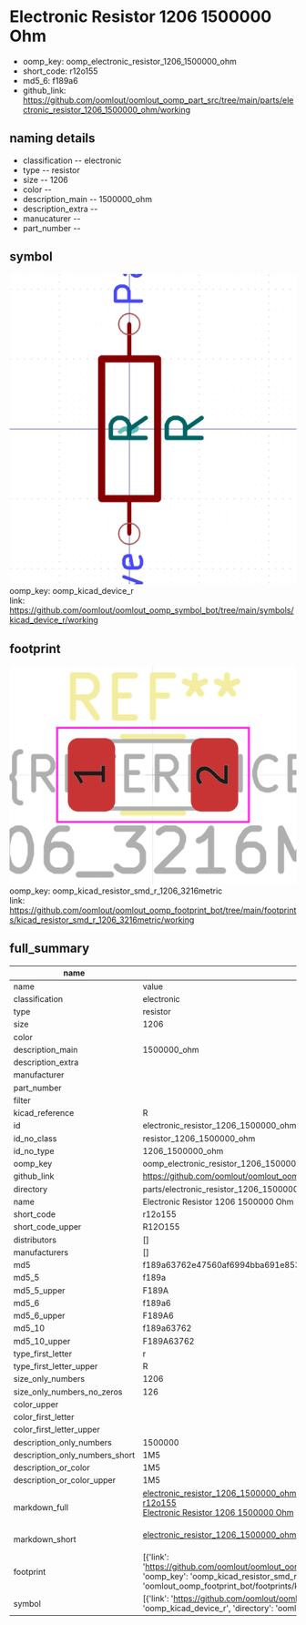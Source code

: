 # Electronic Resistor 1206 1500000 Ohm

  
* oomp_key: oomp_electronic_resistor_1206_1500000_ohm 
* short_code: r12o155
* md5_6: f189a6  
* github_link: https://github.com/oomlout/oomlout_oomp_part_src/tree/main/parts/electronic_resistor_1206_1500000_ohm/working  
## naming details
* classification -- electronic
* type -- resistor
* size -- 1206
* color -- 
* description_main -- 1500000_ohm
* description_extra -- 
* manucaturer -- 
* part_number -- 



## symbol

![](symbol/0/working/working_600.png)  
oomp_key: oomp_kicad_device_r  
link: https://github.com/oomlout/oomlout_oomp_symbol_bot/tree/main/symbols/kicad_device_r/working  

## footprint

![](footprint/0/working/working_600.png)  
oomp_key: oomp_kicad_resistor_smd_r_1206_3216metric  
link: https://github.com/oomlout/oomlout_oomp_footprint_bot/tree/main/footprints/kicad_resistor_smd_r_1206_3216metric/working  

## full_summary
| name | value | 
| --- | --- | 
| name | value | 
| classification | electronic | 
| type | resistor | 
| size | 1206 | 
| color |  | 
| description_main | 1500000_ohm | 
| description_extra |  | 
| manufacturer |  | 
| part_number |  | 
| filter |  | 
| kicad_reference | R | 
| id | electronic_resistor_1206_1500000_ohm | 
| id_no_class | resistor_1206_1500000_ohm | 
| id_no_type | 1206_1500000_ohm | 
| oomp_key | oomp_electronic_resistor_1206_1500000_ohm | 
| github_link | https://github.com/oomlout/oomlout_oomp_part_src/tree/main/parts/electronic_resistor_1206_1500000_ohm/working | 
| directory | parts/electronic_resistor_1206_1500000_ohm | 
| name | Electronic Resistor 1206 1500000 Ohm | 
| short_code | r12o155 | 
| short_code_upper | R12O155 | 
| distributors | [] | 
| manufacturers | [] | 
| md5 | f189a63762e47560af6994bba691e853 | 
| md5_5 | f189a | 
| md5_5_upper | F189A | 
| md5_6 | f189a6 | 
| md5_6_upper | F189A6 | 
| md5_10 | f189a63762 | 
| md5_10_upper | F189A63762 | 
| type_first_letter | r | 
| type_first_letter_upper | R | 
| size_only_numbers | 1206 | 
| size_only_numbers_no_zeros | 126 | 
| color_upper |  | 
| color_first_letter |  | 
| color_first_letter_upper |  | 
| description_only_numbers | 1500000 | 
| description_only_numbers_short | 1M5 | 
| description_or_color | 1M5 | 
| description_or_color_upper | 1M5 | 
| markdown_full | [electronic_resistor_1206_1500000_ohm](https://github.com/oomlout/oomlout_oomp_part_src/tree/main/parts/electronic_resistor_1206_1500000_ohm/working)<br>[r12o155](https://github.com/oomlout/oomlout_oomp_part_src/tree/main/parts/electronic_resistor_1206_1500000_ohm/working)<br>[Electronic Resistor 1206 1500000 Ohm](https://github.com/oomlout/oomlout_oomp_part_src/tree/main/parts/electronic_resistor_1206_1500000_ohm/working)<br><br> | 
| markdown_short | [electronic_resistor_1206_1500000_ohm](https://github.com/oomlout/oomlout_oomp_part_src/tree/main/parts/electronic_resistor_1206_1500000_ohm/working)<br><br> | 
| footprint | [{'link': 'https://github.com/oomlout/oomlout_oomp_footprint_bot/tree/main/foootprntss/kicad_resistor_smd_r_1206_3216metric', 'oomp_key': 'oomp_kicad_resistor_smd_r_1206_3216metric', 'directory': 'oomlout_oomp_footprint_bot/footprints/kicad_resistor_smd_r_1206_3216metric//working/working.kicad_mod'}] | 
| symbol | [{'link': 'https://github.com/oomlout/oomlout_oomp_symbol_bot/tree/main/symbols/kicad_device_r', 'oomp_key': 'oomp_kicad_device_r', 'directory': 'oomlout_oomp_symbol_bot/symbols/kicad_device_r//working/working.kicad_sym'}] | 
